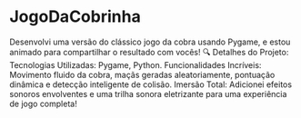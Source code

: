 # JogoDaCobrinha
 Desenvolvi uma versão do clássico jogo da cobra usando Pygame, e estou animado para compartilhar o resultado com vocês!  🔍 Detalhes do Projeto: Tecnologias Utilizadas: Pygame, Python. Funcionalidades Incríveis: Movimento fluido da cobra, maçãs geradas aleatoriamente, pontuação dinâmica e detecção inteligente de colisão.  Imersão Total: Adicionei efeitos sonoros envolventes e uma trilha sonora eletrizante para uma experiência de jogo completa!
